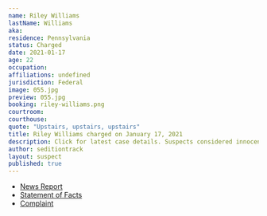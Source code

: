 ```yaml
---
name: Riley Williams
lastName: Williams
aka: 
residence: Pennsylvania
status: Charged
date: 2021-01-17
age: 22
occupation: 
affiliations: undefined
jurisdiction: Federal
image: 055.jpg
preview: 055.jpg
booking: riley-williams.png
courtroom: 
courthouse: 
quote: "Upstairs, upstairs, upstairs"
title: Riley Williams charged on January 17, 2021
description: Click for latest case details. Suspects considered innocent until proven guilty.
author: seditiontrack
layout: suspect
published: true
---
```

- [News Report](https://www.npr.org/sections/insurrection-at-the-capitol/2021/01/18/957979421/fbi-seeking-woman-who-may-have-stolen-speaker-pelosis-laptop)
- [Statement of Facts](https://www.courtlistener.com/recap/gov.uscourts.dcd.226160/gov.uscourts.dcd.226160.1.1.pdf)
- [Complaint](https://www.justice.gov/opa/page/file/1357056/download)

